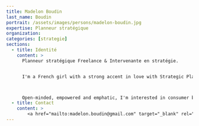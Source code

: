 ```yaml
---
title: Madelon Boudin
last_name: Boudin
portrait: /assets/images/persons/madelon-boudin.jpg
expertise: Planneur stratégique
organization:
categories: [strategie]
sections:
  - title: Identité
    content: >
      Planneur stratégique Freelance & Intervenante en stratégie.


      I'm a French girl with a strong accent in love with Strategic Planning, Social media and Manuel Neuer.



      Open-minded, empowered and emphatic, I'm interested in consumer behaviour and brand strategy. Web designer & project manager in a previous life, I was trained to do, create, feel and test. I like to immerse myself totally in unknown worlds. I have this visceral need to grasp the Why and understand what surrounds me - which sometimes opens incongruous doors.
  - title: Contact
    content: >
        <a href="mailto:madelon.boudin@gmail.com" target="_blank" rel="noreferrer">Mail</a>
---
```

